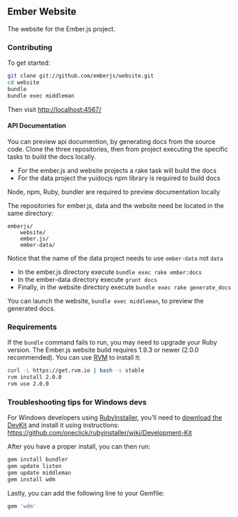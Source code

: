 ## Ember Website

The website for the Ember.js project.

### Contributing

To get started:

``` sh
git clone git://github.com/emberjs/website.git
cd website
bundle
bundle exec middleman
```

Then visit [http://localhost:4567/](http://localhost:4567/)

#### API Documentation

You can preview api documention, by generating docs from the source code.
Clone the three repositories, then from project executing the specific
tasks to build the docs locally. 

* For the ember.js and website projects a rake task will build the docs
* For the data project the yuidocjs npm library is required to build docs

Node, npm, Ruby, bundler are required to preview documentation locally

The repositories for ember.js, data and the website need be located in
the same directory:

    emberjs/
        website/
        ember.js/
        ember-data/

Notice that the name of the data project needs to use `ember-data` not `data`

* In the ember.js directory execute `bundle exec rake ember:docs`
* In the ember-data directory execute `grunt docs`
* Finally, in the website directory execute `bundle exec rake generate_docs`

You can launch the website, `bundle exec middleman`, to preview the generated docs.


### Requirements

If the `bundle` command fails to run, you may need to upgrade your Ruby version. The Ember.js website build requires 1.9.3 or newer (2.0.0 recommended). You can use [RVM](https://rvm.io/) to install it:

``` sh
curl -L https://get.rvm.io | bash -s stable
rvm install 2.0.0
rvm use 2.0.0
```

### Troubleshooting tips for Windows devs

For Windows developers using [RubyInstaller](http://rubyinstaller.org/), you'll need to [download the DevKit](http://rubyinstaller.org/downloads) and install it using instructions:
https://github.com/oneclick/rubyinstaller/wiki/Development-Kit

After you have a proper install, you can then run:
``` sh
gem install bundler
gem update listen
gem update middleman
gem install wdm
```

Lastly, you can add the following line to your Gemfile:
``` sh
gem 'wdm'
```